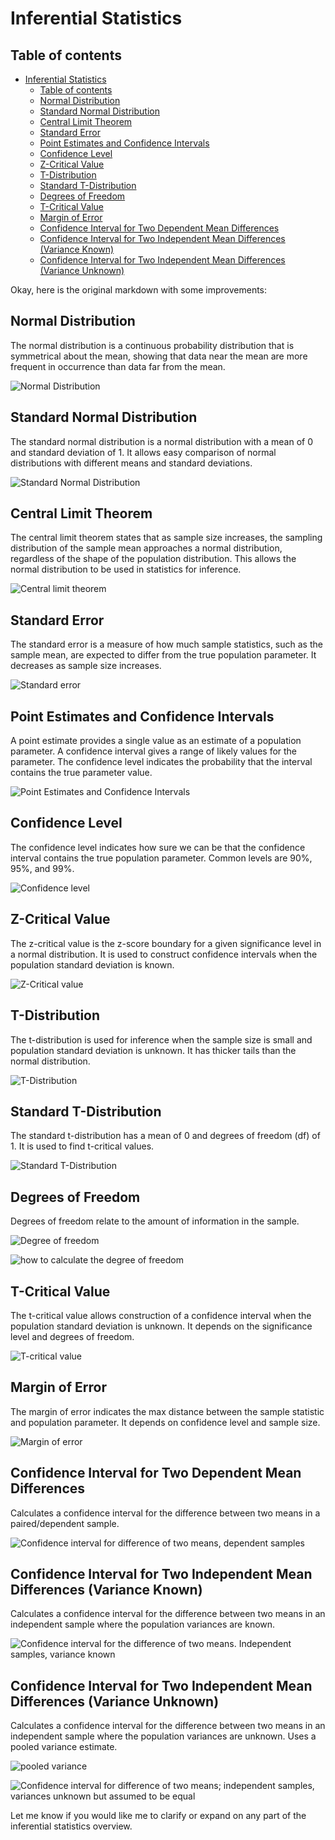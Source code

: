 # Inferential Statistics

## Table of contents

- [Inferential Statistics](#inferential-statistics)
  - [Table of contents](#table-of-contents)
  - [Normal Distribution](#normal-distribution)
  - [Standard Normal Distribution](#standard-normal-distribution)
  - [Central Limit Theorem](#central-limit-theorem)
  - [Standard Error](#standard-error)
  - [Point Estimates and Confidence Intervals](#point-estimates-and-confidence-intervals)
  - [Confidence Level](#confidence-level)
  - [Z-Critical Value](#z-critical-value)
  - [T-Distribution](#t-distribution)
  - [Standard T-Distribution](#standard-t-distribution)
  - [Degrees of Freedom](#degrees-of-freedom)
  - [T-Critical Value](#t-critical-value)
  - [Margin of Error](#margin-of-error)
  - [Confidence Interval for Two Dependent Mean Differences](#confidence-interval-for-two-dependent-mean-differences)
  - [Confidence Interval for Two Independent Mean Differences (Variance Known)](#confidence-interval-for-two-independent-mean-differences-variance-known)
  - [Confidence Interval for Two Independent Mean Differences (Variance Unknown)](#confidence-interval-for-two-independent-mean-differences-variance-unknown)

Okay, here is the original markdown with some improvements:

## Normal Distribution

The normal distribution is a continuous probability distribution that is symmetrical about the mean, showing that data near the mean are more frequent in occurrence than data far from the mean.

![Normal Distribution](<Photos/The Normal Distribution.png>)

## Standard Normal Distribution

The standard normal distribution is a normal distribution with a mean of 0 and standard deviation of 1. It allows easy comparison of normal distributions with different means and standard deviations.

![Standard Normal Distribution](<Photos/The Standard Normal Distribution.png>)

## Central Limit Theorem

The central limit theorem states that as sample size increases, the sampling distribution of the sample mean approaches a normal distribution, regardless of the shape of the population distribution. This allows the normal distribution to be used in statistics for inference.

![Central limit theorem](<Photos/Central limit theorem.png>)

## Standard Error

The standard error is a measure of how much sample statistics, such as the sample mean, are expected to differ from the true population parameter. It decreases as sample size increases.

![Standard error](<Photos/Standard error.png>)

## Point Estimates and Confidence Intervals

A point estimate provides a single value as an estimate of a population parameter. A confidence interval gives a range of likely values for the parameter. The confidence level indicates the probability that the interval contains the true parameter value.

![Point Estimates and Confidence Intervals](<Photos/Point Estimates and Confidence Intervals.png>)

## Confidence Level

The confidence level indicates how sure we can be that the confidence interval contains the true population parameter. Common levels are 90%, 95%, and 99%.

![Confidence level](<Photos/confidence level.png>)

## Z-Critical Value

The z-critical value is the z-score boundary for a given significance level in a normal distribution. It is used to construct confidence intervals when the population standard deviation is known.

![Z-Critical value](<Photos/Z-critical value.png>)

## T-Distribution

The t-distribution is used for inference when the sample size is small and population standard deviation is unknown. It has thicker tails than the normal distribution.

![T-Distribution](Photos/the_t_distribution.png)

## Standard T-Distribution

The standard t-distribution has a mean of 0 and degrees of freedom (df) of 1. It is used to find t-critical values.

![Standard T-Distribution](Photos/t-statistic.png)

## Degrees of Freedom

Degrees of freedom relate to the amount of information in the sample.

![Degree of freedom](<Photos/degree of freedom.png>)

![how to calculate the degree of freedom](<Photos/how to calculate the degree of freedom.png>)

## T-Critical Value

The t-critical value allows construction of a confidence interval when the population standard deviation is unknown. It depends on the significance level and degrees of freedom.

![T-critical value](<Photos/T-critical value.png>)

## Margin of Error

The margin of error indicates the max distance between the sample statistic and population parameter. It depends on confidence level and sample size.

![Margin of error](<Photos/margin of error.png>)

## Confidence Interval for Two Dependent Mean Differences

Calculates a confidence interval for the difference between two means in a paired/dependent sample.

![Confidence interval for difference of two means, dependent samples](<Photos/Confidence interval for difference of two means, dependent samples.png>)

## Confidence Interval for Two Independent Mean Differences (Variance Known)

Calculates a confidence interval for the difference between two means in an independent sample where the population variances are known.

![Confidence interval for the difference of two means. Independent samples, variance known](<Photos/Confidence interval for the difference of two means. Independent samples, variance known.png>)

## Confidence Interval for Two Independent Mean Differences (Variance Unknown)

Calculates a confidence interval for the difference between two means in an independent sample where the population variances are unknown. Uses a pooled variance estimate.

![pooled variance](<Photos/pooled variance.png>)

![Confidence interval for difference of two means; independent samples, variances unknown but assumed to be equal](<Photos/Confidence interval for difference of two means; independent samples, variances unknown but assumed to be equal.png>)

Let me know if you would like me to clarify or expand on any part of the inferential statistics overview.
